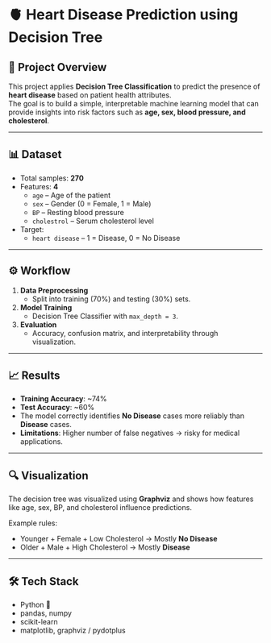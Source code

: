 # 🫀 Heart Disease Prediction using Decision Tree

## 📌 Project Overview
This project applies **Decision Tree Classification** to predict the presence of **heart disease** based on patient health attributes.  
The goal is to build a simple, interpretable machine learning model that can provide insights into risk factors such as **age, sex, blood pressure, and cholesterol**.

---

## 📊 Dataset
- Total samples: **270**
- Features: **4**
  - `age` – Age of the patient
  - `sex` – Gender (0 = Female, 1 = Male)
  - `BP` – Resting blood pressure
  - `cholestrol` – Serum cholesterol level
- Target:
  - `heart disease` – 1 = Disease, 0 = No Disease

---

## ⚙️ Workflow
1. **Data Preprocessing**  
   - Split into training (70%) and testing (30%) sets.
2. **Model Training**  
   - Decision Tree Classifier with `max_depth = 3`.
3. **Evaluation**  
   - Accuracy, confusion matrix, and interpretability through visualization.

---

## 📈 Results
- **Training Accuracy**: ~74%  
- **Test Accuracy**: ~60%  
- The model correctly identifies **No Disease** cases more reliably than **Disease** cases.  
- **Limitations**: Higher number of false negatives → risky for medical applications.  

---

## 🔍 Visualization
The decision tree was visualized using **Graphviz** and shows how features like age, sex, BP, and cholesterol influence predictions.  

Example rules:
- Younger + Female + Low Cholesterol → Mostly **No Disease**  
- Older + Male + High Cholesterol → Mostly **Disease**

---

## 🛠️ Tech Stack
- Python 🐍
- pandas, numpy
- scikit-learn
- matplotlib, graphviz / pydotplus
